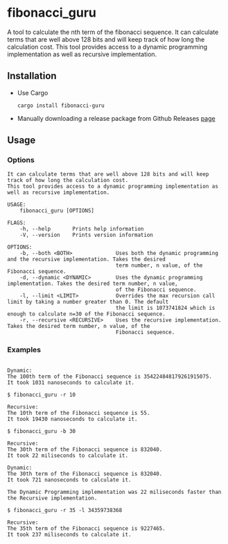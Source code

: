 # fibonacci_guru
A tool to calculate the nth term of the fibonacci sequence. 
It can calculate terms that are well above 128 bits and will keep track of how long the calculation cost. 
This tool provides access to a dynamic programming implementation as well as recursive implementation.

## Installation 
* Use Cargo

    `cargo install fibonacci-guru`

* Manually downloading a release package from Github Releases [page](https://github.com/WhaleCoded/fibonacci_guru/releases)

## Usage

### Options

```A tool to calculate the nth term of the fibonacci sequence. 
It can calculate terms that are well above 128 bits and will keep track of how long the calculation cost. 
This tool provides access to a dynamic programming implementation as well as recursive implementation.

USAGE:
    fibonacci_guru [OPTIONS]

FLAGS:
    -h, --help       Prints help information
    -V, --version    Prints version information

OPTIONS:
    -b, --both <BOTH>              Uses both the dynamic programming and the recursive implementation. Takes the desired
                                   term number, n value, of the Fibonacci sequence.
    -d, --dynamic <DYNAMIC>        Uses the dynamic programming implementation. Takes the desired term number, n value,
                                   of the Fibonacci sequence.
    -l, --limit <LIMIT>            Overrides the max recursion call limit by taking a number greater than 0. The default
                                   the limit is 1073741824 which is enough to calculate n=30 of the Fibonacci sequence.
    -r, --recursive <RECURSIVE>    Uses the recursive implementation. Takes the desired term number, n value, of the
                                   Fibonacci sequence.
```

### Examples

```$ fibonacci_guru -d 100

Dynamic:
The 100th term of the Fibonacci sequence is 354224848179261915075.
It took 1031 nanoseconds to calculate it.
```

```
$ fibonacci_guru -r 10

Recursive:
The 10th term of the Fibonacci sequence is 55.
It took 19430 nanoseconds to calculate it.
```

```
$ fibonacci_guru -b 30

Recursive:
The 30th term of the Fibonacci sequence is 832040.
It took 22 miliseconds to calculate it.

Dynamic:
The 30th term of the Fibonacci sequence is 832040.
It took 721 nanoseconds to calculate it.

The Dynamic Programming implementation was 22 miliseconds faster than the Recursive implementation.
```

```
$ fibonacci_guru -r 35 -l 34359738368

Recursive:
The 35th term of the Fibonacci sequence is 9227465.
It took 237 miliseconds to calculate it.
```